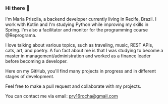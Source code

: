 <!DOCTYPE html>
<html>
  <head>
    <meta charset="UTF-8">
    <title>Hi there 👋</title>
  </head>
  <body>
    <h3>Hi there 👋</h3>
<p>I'm Maria Priscila, a backend developer currently living in Recife, Brazil. I work with Kotlin and I'm studying Python while improving my skills in Spring. I'm also a facilitator and monitor for the programming course @Reprograma.</p>

<p>I love talking about various topics, such as traveling, music, REST APIs, cats, art, and poetry. A fun fact about me is that I was studying to become a master in management/administration and worked as a finance leader before becoming a developer.</p>

<p>Here on my GitHub, you'll find many projects in progress and in different stages of development.</p>

<p>Feel free to make a pull request and collaborate with my projects.</p>

<p>You can contact me via email: <a href="mailto:pry16rocha@gmail.com">pry16rocha@gmail.com</a></p>

</body>
</html>